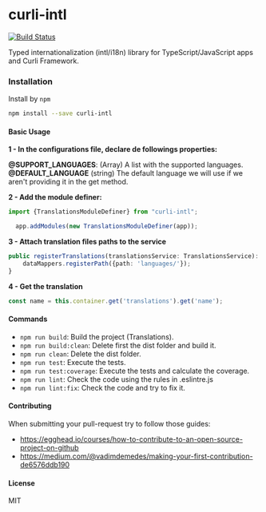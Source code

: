 # curli-intl

[![Build Status](https://travis-ci.org/CarlosCraviotto/curli-intl.svg?branch=master)](https://travis-ci.com/github/CarlosCraviotto/curli-intl)

Typed internationalization (intl/i18n) library for TypeScript/JavaScript apps and Curli Framework.


### Installation

Install by `npm`

```sh
npm install --save curli-intl
```

#### Basic Usage

**1 - In the configurations file, declare  de followings properties:**

**@SUPPORT_LANGUAGES**: (Array<string>) A list with the supported languages.
**@DEFAULT_LANGUAGE** (string) The default language we will use if we aren't providing it in the get method.


**2 - Add the module definer:**

```typescript
import {TranslationsModuleDefiner} from "curli-intl";

  app.addModules(new TranslationsModuleDefiner(app));

```


**3 - Attach translation files paths to the service**

```typescript
public registerTranslations(translationsService: TranslationsService): void {
    dataMappers.registerPath({path: 'languages/'});
}
```

**4 - Get the translation**

```typescript
const name = this.container.get('translations').get('name');
```



#### Commands

 - `npm run build`: Build the project (Translations).
 - `npm run build:clean`: Delete first the dist folder and build it.
 - `npm run clean`: Delete the dist folder.
 - `npm run test`: Execute the tests.
 - `npm run test:coverage`:  Execute the tests and calculate the coverage.
 - `npm run lint`: Check the code using the rules in .eslintre.js
 - `npm run lint:fix`: Check the code and try to fix it.



#### Contributing

When submitting your pull-request try to follow those guides:

- https://egghead.io/courses/how-to-contribute-to-an-open-source-project-on-github
- https://medium.com/@vadimdemedes/making-your-first-contribution-de6576ddb190

  
#### License

MIT